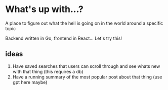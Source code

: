 # What's up with...?
A place to figure out what the hell is going on in the world around a specific topic

Backend written in Go, frontend in React... Let's try this!

## ideas
1. Have saved searches that users can scroll through and see whats new with that thing (this requires a db)
2. Have a running summary of the most popular post about that thing (use gpt here maybe)

